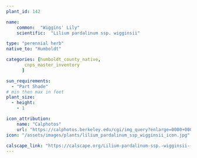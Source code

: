 ```yaml
---
plant_id: 142 

name: 
    common:  "Wiggins' Lily" 
    scientific:  "Lilium pardalinum ssp. wigginsii" 

type: "perennial herb"
native_to: "Humboldt"

categories: [humboldt_county_native,
       cnps_master_inventory
      ]

sun_requirements:
  - "Part Shade"
# min then max in feet
plant_size:
  - height: 
    - 1 

icon_attribution: 
    name: "Calphotos"
    url: "https://calphotos.berkeley.edu/cgi/img_query?enlarge=0000+0000+1003+0157"
icon: "/assets/images/plants/lilium_pardalinum_ssp_wigginsii_icon.jpg"
 
calscape_link: "https://calscape.org/Lilium-pardalinum-ssp.-wigginsii-(Wiggins%27-Lily)"
---
```









